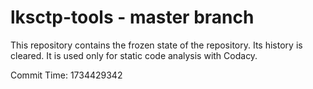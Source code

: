 # lksctp-tools - master branch

This repository contains the frozen state of the repository.
Its history is cleared. It is used only for static code
analysis with Codacy.

Commit Time: 1734429342